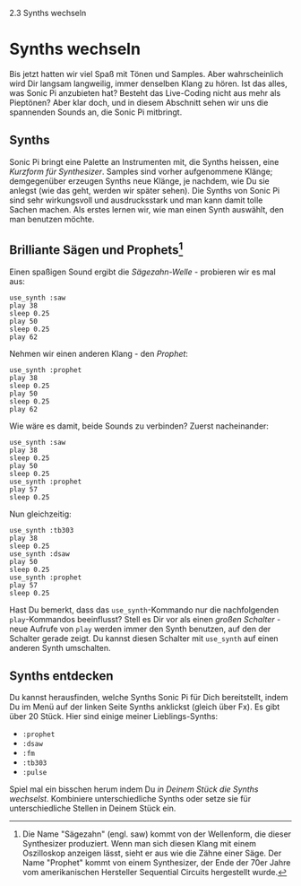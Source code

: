 2.3 Synths wechseln

# Synths wechseln

Bis jetzt hatten wir viel Spaß mit Tönen und Samples. Aber 
wahrscheinlich wird Dir langsam langweilig, immer denselben Klang zu 
hören. Ist das alles, was Sonic Pi anzubieten hat? Besteht das
Live-Coding nicht aus mehr als Pieptönen? Aber klar doch, und in diesem 
Abschnitt sehen wir uns die spannenden Sounds an, die Sonic Pi
mitbringt.

## Synths

Sonic Pi bringt eine Palette an Instrumenten mit, die Synths heissen, 
eine *Kurzform für Synthesizer*. Samples sind vorher aufgenommene 
Klänge; demgegenüber erzeugen Synths neue Klänge, je nachdem, 
wie Du sie anlegst (wie das geht, werden wir später sehen). Die Synths
von Sonic Pi sind sehr wirkungsvoll und ausdrucksstark und man kann
damit tolle Sachen machen. Als erstes lernen wir, wie man einen Synth 
auswählt, den man benutzen möchte.

## Brilliante Sägen und Prophets[^5]

Einen spaßigen Sound ergibt die *Sägezahn-Welle* - probieren wir es mal 
aus:

```
use_synth :saw
play 38
sleep 0.25
play 50
sleep 0.25
play 62
```

Nehmen wir einen anderen Klang - den *Prophet*:

```
use_synth :prophet
play 38
sleep 0.25
play 50
sleep 0.25
play 62
```

Wie wäre es damit, beide Sounds zu verbinden? Zuerst nacheinander:

```
use_synth :saw
play 38
sleep 0.25
play 50
sleep 0.25
use_synth :prophet
play 57
sleep 0.25
```

Nun gleichzeitig:

```
use_synth :tb303
play 38
sleep 0.25
use_synth :dsaw
play 50
sleep 0.25
use_synth :prophet
play 57
sleep 0.25
```

Hast Du bemerkt, dass das `use_synth`-Kommando nur die nachfolgenden 
`play`-Kommandos beeinflusst? Stell es Dir vor als einen *großen 
Schalter* - neue Aufrufe von `play` werden immer den Synth benutzen, 
auf den der Schalter gerade zeigt. Du kannst diesen Schalter mit
`use_synth` auf einen anderen Synth umschalten.

## Synths entdecken

Du kannst herausfinden, welche Synths Sonic Pi für Dich bereitstellt, 
indem Du im Menü auf der linken Seite Synths anklickst (gleich über 
Fx). Es gibt über 20 Stück. Hier sind einige meiner Lieblings-Synths:

* `:prophet`
* `:dsaw`
* `:fm`
* `:tb303`
* `:pulse`

Spiel mal ein bisschen herum indem Du *in Deinem Stück die Synths 
wechselst*. Kombiniere unterschiedliche Synths oder setze sie für 
unterschiedliche Stellen in Deinem Stück ein.

[^5]: Die Name "Sägezahn" (engl. saw) kommt von der Wellenform, die
    dieser Synthesizer produziert. Wenn man sich diesen Klang mit einem
    Oszilloskop anzeigen lässt, sieht er aus wie die Zähne einer Säge.
    Der Name "Prophet" kommt von einem Synthesizer, der Ende der 70er
    Jahre vom amerikanischen Hersteller Sequential Circuits hergestellt
    wurde.
